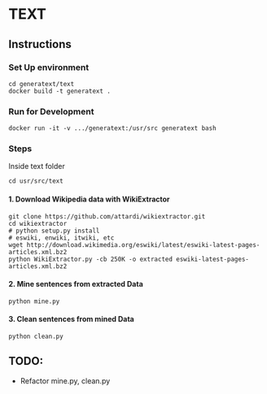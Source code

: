# TEXT

## Instructions

### Set Up environment

````
cd generatext/text
docker build -t generatext .
````

### Run for Development

````
docker run -it -v .../generatext:/usr/src generatext bash
````

### Steps

Inside text folder

````
cd usr/src/text
````

#### 1. Download Wikipedia data with WikiExtractor

````
git clone https://github.com/attardi/wikiextractor.git
cd wikiextractor
# python setup.py install
# eswiki, enwiki, itwiki, etc 
wget http://download.wikimedia.org/eswiki/latest/eswiki-latest-pages-articles.xml.bz2
python WikiExtractor.py -cb 250K -o extracted eswiki-latest-pages-articles.xml.bz2
````

#### 2. Mine sentences from extracted Data

````
python mine.py
````

#### 3. Clean sentences from mined Data

````
python clean.py
````


## TODO:

- Refactor mine.py, clean.py